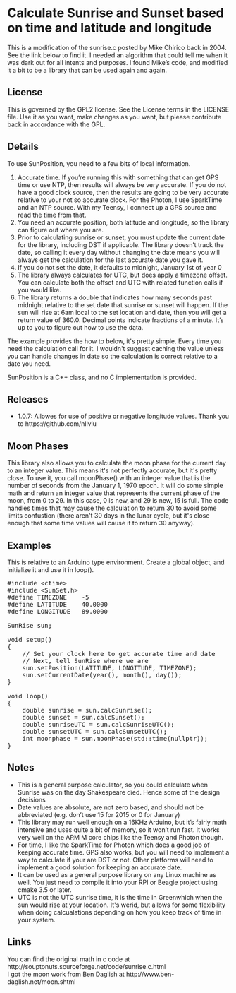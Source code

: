 <h1>Calculate Sunrise and Sunset based on time and latitude and longitude</h1>
<p>This is a modification of the sunrise.c posted by Mike Chirico back in 2004. See the link below to find it. I needed an algorithm that could tell me when it was dark out for all intents and purposes. I found Mike’s code, and modified it a bit to be a library that can be used again and again.

<h2>License</h2>
This is governed by the GPL2 license. See the License terms in the LICENSE file. Use it as you want, make changes as you want, but please contribute back in accordance with the GPL.

<h2>Details</h2>
To use SunPosition, you need to a few bits of local information.
<ol>
<li>Accurate time. If you’re running this with something that can get GPS time or use NTP, then results will always be very accurate. If you do not have a good clock source, then the results are going to be very accurate relative to your not so accurate clock. For the Photon, I use SparkTime and an NTP source. With my Teensy, I connect up a GPS source and read the time from that.</li>
<li>You need an accurate position, both latitude and longitude, so the library can figure out where you are.</li>
<li>Prior to calculating sunrise or sunset, you must update the current date for the library, including DST if applicable. The library doesn’t track the date, so calling it every day without changing the date means you will always get the calculation for the last accurate date you gave it.</li>
<li>If you do not set the date, it defaults to midnight, January 1st of year 0</li>
<li>The library always calculates for UTC, but does apply a timezone offset. You can calculate both the offset and UTC with related function calls if you would like.</li>
<li>The library returns a double that indicates how many seconds past midnight relative to the set date that sunrise or sunset will happen. If the sun will rise at 6am local to the set location and date, then you will get a return value of 360.0. Decimal points indicate fractions of a minute. It’s up to you to figure out how to use the data.</li>
</ol>

The example provides the how to below, it's pretty simple. Every time you need the calculation call for it. I wouldn't suggest caching the value unless 
you can handle changes in date so the calculation is correct relative to a date you need.

SunPosition is a C++ class, and no C implementation is provided.

<h2>Releases</h2>
<ul>
<li>1.0.7: Allowes for use of positive or negative longitude values. Thank you to https://github.com/nliviu</li>
</ul>

<h2>Moon Phases</h2>
This library also allows you to calculate the moon phase for the current day to an integer value. This means it's not perfectly accurate, but it's pretty close.
To use it, you call moonPhase() with an integer value that is the number of seconds from the January 1, 1970 epoch. It will do some simple math and return
an integer value that represents the current phase of the moon, from 0 to 29. In this case, 0 is new, and 29 is new, 15 is full. The code handles times that may
cause the calculation to return 30 to avoid some limits confustion (there aren't 30 days in the lunar cycle, but it's close enough that some time values will cause
it to return 30 anyway).

<h2>Examples</h2>
This is relative to an Arduino type environment. Create a global object, and initialize it and use it in loop().

<pre>
#include &ltctime&gt
#include &ltSunSet.h&gt
#define TIMEZONE	-5
#define LATITUDE	40.0000
#define LONGITUDE	89.0000

SunRise sun;

void setup()
{
	// Set your clock here to get accurate time and date
	// Next, tell SunRise where we are
	sun.setPosition(LATITUDE, LONGITUDE, TIMEZONE);
	sun.setCurrentDate(year(), month(), day());
}

void loop()
{
	double sunrise = sun.calcSunrise();
	double sunset = sun.calcSunset();
	double sunriseUTC = sun.calcSunriseUTC();
	double sunsetUTC = sun.calcSunsetUTC();
	int moonphase = sun.moonPhase(std::time(nullptr));
}
</pre>

<h2>Notes</h2>
<ul>
<li>This is a general purpose calculator, so you could calculate when Sunrise was on the day Shakespeare died. Hence some of the design decisions</li>
<li>Date values are absolute, are not zero based, and should not be abbreviated (e.g. don’t use 15 for 2015 or 0 for January)</li>
<li>This library may run well enough on a 16KHz Arduino, but it’s fairly math intensive and uses quite a bit of memory, so it won’t run fast. It works very well on the ARM M core chips like the Teensy and Photon though.</li>
<li>For time, I like the SparkTime for Photon which does a good job of keeping accurate time. GPS also works, but you will need to implement a way to calculate if your are DST or not. Other platforms will need to implement a good solution for keeping an accurate date.
<li>It can be used as a general purpose library on any Linux machine as well. You just need to compile it into your RPI or Beagle project using cmake 3.5 or later.</li>
<li>UTC is not the UTC sunrise time, it is the time in Greenwhich when the sun would rise at your location. It's werid, but allows for some flexibility when doing calcualations depending on how you keep track of time in your system.</li>
</ul>

<h2>Links</h2>
You can find the original math in c code at http://souptonuts.sourceforge.net/code/sunrise.c.html
<br>
I got the moon work from Ben Daglish at http://www.ben-daglish.net/moon.shtml

